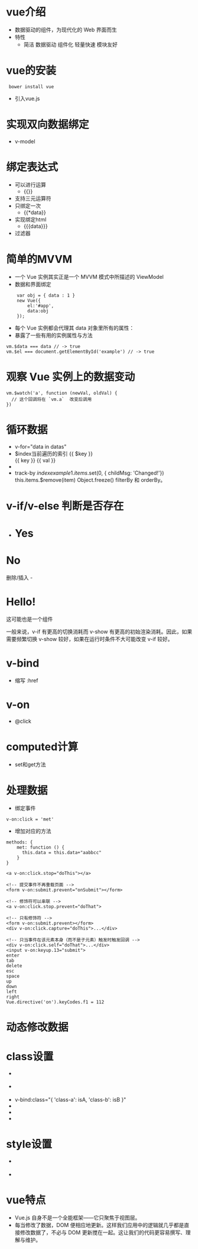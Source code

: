 # vue介绍
- 数据驱动的组件，为现代化的 Web 界面而生
- 特性
    - 简洁 数据驱动 组件化 轻量快速 模块友好
# vue的安装
```
 bower install vue
```
- 引入vue.js
# 实现双向数据绑定
- v-model
# 绑定表达式
- 可以进行运算
    - {{}}
- 支持三元运算符
- 只绑定一次
    - {{*data}}
- 实现绑定html
    - {{{data}}}
- 过滤器
# 简单的MVVM
- 一个 Vue 实例其实正是一个 MVVM 模式中所描述的 ViewModel 
- 数据和界面绑定
```
    var obj = { data : 1 }
    new Vue({
        el:'#app',
        data:obj
    });
```
- 每个 Vue 实例都会代理其 data 对象里所有的属性：
- 暴露了一些有用的实例属性与方法
```
vm.$data === data // -> true
vm.$el === document.getElementById('example') // -> true
```
#  观察 Vue 实例上的数据变动
```
vm.$watch('a', function (newVal, oldVal) {
  // 这个回调将在 `vm.a`  改变后调用
})
```



# 循环数据
- v-for="data in datas"
- $index当前遍历的索引
  {{ $key }} 
  <div v-for="(key, val) in object">
    {{ key }} {{ val }}
  </div>
- <template v-for="item in items">
    <li>{{ item.msg }}</li>
    <li class="divider"></li>
  </template>
- track-by $index
example1.items.$set(0, { childMsg: 'Changed!'})
this.items.$remove(item)
Object.freeze()
filterBy 和 orderBy。



# v-if/v-else 判断是否存在
- <h1 v-if="ok">Yes</h1>
 <h1 v-else>No</h1>
删除/插入
<template v-if="ok">
  <h1>Title</h1>
  <p>Paragraph 1</p>
  <p>Paragraph 2</p>
</template>
- <h1 v-show="ok">Hello!</h1>


<custom-component v-show="condition"></custom-component>
<p v-show="!condition">这可能也是一个组件</p>
一般来说，v-if 有更高的切换消耗而 v-show 有更高的初始渲染消耗。因此，如果需要频繁切换 v-show 较好，如果在运行时条件不大可能改变 v-if 较好。

# v-bind
- 缩写 :href
# v-on
- @click

# computed计算
- set和get方法

# 处理数据
- 绑定事件
```
v-on:click = 'met'
```
- 增加对应的方法
```
methods: {
    met: function () {
      this.data = this.data+"aabbcc"
    }
}

<a v-on:click.stop="doThis"></a>

<!-- 提交事件不再重载页面 -->
<form v-on:submit.prevent="onSubmit"></form>

<!-- 修饰符可以串联 -->
<a v-on:click.stop.prevent="doThat">

<!-- 只有修饰符 -->
<form v-on:submit.prevent></form>
<div v-on:click.capture="doThis">...</div>

<!-- 只当事件在该元素本身（而不是子元素）触发时触发回调 -->
<div v-on:click.self="doThat">...</div>
<input v-on:keyup.13="submit">
enter
tab
delete
esc
space
up
down
left
right
Vue.directive('on').keyCodes.f1 = 112
```
# 动态修改数据

# class设置
- <div class={{name}}></div>
- <div v-bind:class="classObject"></div>
- v-bind:class="{ 'class-a': isA, 'class-b': isB }"
- <div v-bind:class="[classA, classB]">
- <div v-bind:class="[classA, isB ? classB : '']">
- <div v-bind:class="[classA, { classB: isB, classC: isC }]">
# style设置
- <div v-bind:style="{ color: activeColor, fontSize: fontSize + 'px' }"></div>
- <div v-bind:style="[styleObjectA, styleObjectB]">
# vue特点
- Vue.js 自身不是一个全能框架——它只聚焦于视图层。
- 每当修改了数据，DOM 便相应地更新。这样我们应用中的逻辑就几乎都是直接修改数据了，不必与 DOM 更新搅在一起。这让我们的代码更容易撰写、理解与维护。






 
 
 
